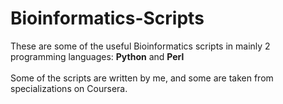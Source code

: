# Bioinformatics-Scripts
These are some of the useful Bioinformatics scripts in mainly 2 programming languages: **Python** and **Perl**
<br/><br/>
Some of the scripts are written by me, and some are taken from specializations on Coursera.
